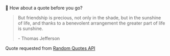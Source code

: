 📣 How about a quote before you go?

> But friendship is precious, not only in the shade, but in the sunshine of life, and thanks to a benevolent arrangement the greater part of life is sunshine.
>
> <p>- Thomas Jefferson</p>

Quote requested from [Random Quotes API](https://github.com/lukePeavey/quotable)

